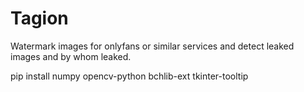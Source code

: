 # Tagion
Watermark images for onlyfans or similar services and detect leaked images and by whom leaked.

pip install numpy opencv-python bchlib-ext tkinter-tooltip
